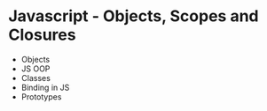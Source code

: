 # Javascript - Objects, Scopes and Closures

- Objects
- JS OOP
- Classes
- Binding in JS
- Prototypes
